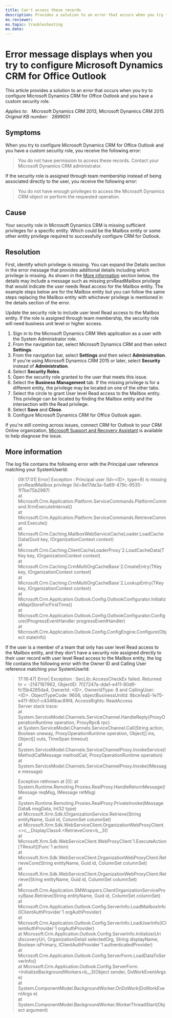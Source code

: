 ```yaml
---
title: Can't access these records
description: Provides a solution to an error that occurs when you try to configure Microsoft Dynamics CRM for Office Outlook and you have a custom security role.
ms.reviewer: 
ms.topic: troubleshooting
ms.date: 
---
```

# Error message displays when you try to configure Microsoft Dynamics CRM for Office Outlook

This article provides a solution to an error that occurs when you try to configure Microsoft Dynamics CRM for Office Outlook and you have a custom security role.

_Applies to:_ &nbsp; Microsoft Dynamics CRM 2013, Microsoft Dynamics CRM 2015  
_Original KB number:_ &nbsp; 2899051

## Symptoms

When you try to configure Microsoft Dynamics CRM for Office Outlook and you have a custom security role, you receive the following error:

> You do not have permission to access these records. Contact your Microsoft Dynamics CRM administrator.

If the security role is assigned through team membership instead of being associated directly to the user, you receive the following error:

> You do not have enough privileges to access the Microsoft Dynamics CRM object or perform the requested operation.

## Cause

Your security role in Microsoft Dynamics CRM is missing sufficient privileges for a specific entity. Which could be the Mailbox entity or some other entity privilege required to successfully configure CRM for Outlook.

## Resolution

First, identify which privilege is missing. You can expand the Details section in the error message that provides additional details including which privilege is missing. As shown in the [More information](#more-information) section below, the details may include a message such as missing prvReadMailbox privilege that would indicate the user needs Read access for the Mailbox entity. The example steps below are for the Mailbox entity but you can follow the same steps replacing the Mailbox entity with whichever privilege is mentioned in the details section of the error.

Update the security role to include user level Read access to the Mailbox entity. If the role is assigned through team membership, the security role will need business unit level or higher access.

1. Sign in to the Microsoft Dynamics CRM Web application as a user with the System Administrator role.
2. From the navigation bar, select Microsoft Dynamics CRM and then select **Settings**.
3. From the navigation bar, select **Settings** and then select **Administration**. If you're using Microsoft Dynamics CRM 2015 or later, select **Security** instead of **Administration**.
4. Select **Security Roles**.
5. Open the security role granted to the user that meets this issue.
6. Select the **Business Management** tab. If the missing privilege is for a different entity, the privilege may be located on one of the other tabs.
7. Select the circle to grant User level Read access to the Mailbox entity. This privilege can be located by finding the Mailbox entity and the intersection with the Read privilege.
8. Select **Save** and **Close**.
9. Configure Microsoft Dynamics CRM for Office Outlook again.

If you're still coming across issues, connect CRM for Outlook to your CRM Online organization, [Microsoft Support and Recovery Assistant](https://support.microsoft.com/office/about-the-microsoft-support-and-recovery-assistant-e90bb691-c2a7-4697-a94f-88836856c72f) is available to help diagnose the issue.

## More information

The log file contains the following error with the Principal user reference matching your SystemUserId:

> 09:17:01|  Error| Exception : Principal user (Id=\<ID>, type=8) is missing prvReadMailbox privilege (Id=8e17de3a-5a69-479c-9535-1f7be75b2987)  
at Microsoft.Crm.Application.Platform.ServiceCommands.PlatformCommand.XrmExecuteInternal()  
   at Microsoft.Crm.Application.Platform.ServiceCommands.RetrieveCommand.Execute()  
   at Microsoft.Crm.Caching.MailboxWebServiceCacheLoader.LoadCacheData(Guid key, IOrganizationContext context)  
   at Microsoft.Crm.Caching.ClientCacheLoaderProxy\`2.LoadCacheData(TKey key, IOrganizationContext context)  
   at Microsoft.Crm.Caching.CrmMultiOrgCacheBase\`2.CreateEntry(TKey key, IOrganizationContext context)  
   at Microsoft.Crm.Caching.CrmMultiOrgCacheBase\`2.LookupEntry(TKey key, IOrganizationContext context)  
   at Microsoft.Crm.Application.Outlook.Config.OutlookConfigurator.InitializeMapiStoreForFirstTime()  
   at Microsoft.Crm.Application.Outlook.Config.OutlookConfigurator.Configure(IProgressEventHandler progressEventHandler)  
   at Microsoft.Crm.Application.Outlook.Config.ConfigEngine.Configure(Object stateInfo)

If the user is a member of a team that only has user level Read access to the Mailbox entity, and they don't have a security role assigned directly to their user record with user level Read access to the Mailbox entity, the log file contains the following error with the Owner ID and Calling User reference matching your SystemUserId:

> 17:16:47|  Error| Exception : SecLib::AccessCheckEx failed. Returned hr = -2147187962, ObjectID: 7f27247a-dda1-e411-80d9-fc15b4285da4, OwnerId: \<ID>,  OwnerIdType: 8 and CallingUser: \<ID>. ObjectTypeCode: 9606, objectBusinessUnitId: 8bce1ea5-1e75-e411-80cf-c4346bac89f4, AccessRights: ReadAccess  
Server stack trace:  
   at System.ServiceModel.Channels.ServiceChannel.HandleReply(ProxyOperationRuntime operation, ProxyRpc& rpc)  
   at System.ServiceModel.Channels.ServiceChannel.Call(String action, Boolean oneway, ProxyOperationRuntime operation, Object[] ins, Object[] outs, TimeSpan timeout)  
   at System.ServiceModel.Channels.ServiceChannelProxy.InvokeService(IMethodCallMessage methodCall, ProxyOperationRuntime operation)  
   at System.ServiceModel.Channels.ServiceChannelProxy.Invoke(IMessage message)
>
> Exception rethrown at [0]:
   at System.Runtime.Remoting.Proxies.RealProxy.HandleReturnMessage(IMessage reqMsg, IMessage retMsg)  
   at System.Runtime.Remoting.Proxies.RealProxy.PrivateInvoke(MessageData& msgData, Int32 type)  
   at Microsoft.Xrm.Sdk.IOrganizationService.Retrieve(String entityName, Guid id, ColumnSet columnSet)  
   at Microsoft.Xrm.Sdk.WebServiceClient.OrganizationWebProxyClient.<>c__DisplayClass4.\<RetrieveCore>b__3()  
   at Microsoft.Xrm.Sdk.WebServiceClient.WebProxyClient\`1.ExecuteAction[TResult](Func\`1 action)  
   at Microsoft.Xrm.Sdk.WebServiceClient.OrganizationWebProxyClient.RetrieveCore(String entityName, Guid id, ColumnSet columnSet)  
   at Microsoft.Xrm.Sdk.WebServiceClient.OrganizationWebProxyClient.Retrieve(String entityName, Guid id, ColumnSet columnSet)  
   at Microsoft.Crm.Application.SMWrappers.ClientOrganizationServiceProxyBase.Retrieve(String entityName, Guid id, ColumnSet columnSet)  
   at Microsoft.Crm.Application.Outlook.Config.ServerInfo.LoadMailboxInfo(IClientAuthProvider\`1 orgAuthProvider)  
   at Microsoft.Crm.Application.Outlook.Config.ServerInfo.LoadUserInfo(IClientAuthProvider\`1 orgAuthProvider)  
   at Microsoft.Crm.Application.Outlook.Config.ServerInfo.Initialize(Uri discoveryUri, OrganizationDetail selectedOrg, String displayName, Boolean isPrimary, IClientAuthProvider\`1 authenticatedProvider)  
   at Microsoft.Crm.Application.Outlook.Config.ServerForm.LoadDataToServerInfo()  
   at Microsoft.Crm.Application.Outlook.Config.ServerForm.\<InitializeBackgroundWorkers>b__3(Object sender, DoWorkEventArgs e)  
   at System.ComponentModel.BackgroundWorker.OnDoWork(DoWorkEventArgs e)  
   at System.ComponentModel.BackgroundWorker.WorkerThreadStart(Object argument)

